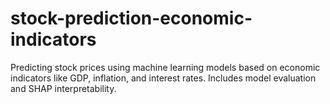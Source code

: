 # stock-prediction-economic-indicators
 Predicting stock prices using machine learning models based on economic indicators like GDP, inflation, and interest rates. Includes model evaluation and SHAP interpretability.
